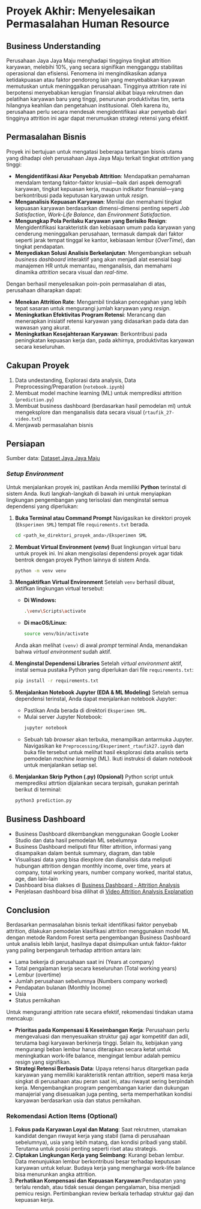 # Proyek Akhir: Menyelesaikan Permasalahan Human Resource

## Business Understanding

Perusahaan Jaya Jaya Maju menghadapi tingginya tingkat attrition karyawan, melebihi 10%, yang secara signifikan mengganggu stabilitas operasional dan efisiensi. Fenomena ini mengindikasikan adanya ketidakpuasan atau faktor pendorong lain yang menyebabkan karyawan memutuskan untuk meninggalkan perusahaan. Tingginya attrition rate ini berpotensi menyebabkan kerugian finansial akibat biaya rekrutmen dan pelatihan karyawan baru yang tinggi, penurunan produktivitas tim, serta hilangnya keahlian dan pengetahuan institusional. Oleh karena itu, perusahaan perlu secara mendesak mengidentifikasi akar penyebab dari tingginya attrition ini agar dapat merumuskan strategi retensi yang efektif.

## Permasalahan Bisnis

Proyek ini bertujuan untuk mengatasi beberapa tantangan bisnis utama yang dihadapi oleh perusahaan Jaya Jaya Maju terkait tingkat *attrition* yang tinggi:

* **Mengidentifikasi Akar Penyebab Attrition**: Mendapatkan pemahaman mendalam tentang faktor-faktor krusial—baik dari aspek demografi karyawan, tingkat kepuasan kerja, maupun indikator finansial—yang berkontribusi pada keputusan karyawan untuk *resign*.
* **Menganalisis Kepuasan Karyawan**: Menilai dan memahami tingkat kepuasan karyawan berdasarkan dimensi-dimensi penting seperti _Job Satisfaction_, _Work-Life Balance_, dan _Environment Satisfaction_.
* **Mengungkap Pola Perilaku Karyawan yang Berisiko Resign**: Mengidentifikasi karakteristik dan kebiasaan umum pada karyawan yang cenderung meninggalkan perusahaan, termasuk dampak dari faktor seperti jarak tempat tinggal ke kantor, kebiasaan lembur (_OverTime_), dan tingkat pendapatan.
* **Menyediakan Solusi Analisis Berkelanjutan**: Mengembangkan sebuah _business dashboard_ interaktif yang akan menjadi alat esensial bagi manajemen HR untuk memantau, menganalisis, dan memahami dinamika _attrition_ secara visual dan _real-time_.

Dengan berhasil menyelesaikan poin-poin permasalahan di atas, perusahaan diharapkan dapat:

* **Menekan Attrition Rate**: Mengambil tindakan pencegahan yang lebih tepat sasaran untuk mengurangi jumlah karyawan yang *resign*.
* **Meningkatkan Efektivitas Program Retensi**: Merancang dan menerapkan inisiatif retensi karyawan yang didasarkan pada data dan wawasan yang akurat.
* **Meningkatkan Kesejahteraan Karyawan**: Berkontribusi pada peningkatan kepuasan kerja dan, pada akhirnya, produktivitas karyawan secara keseluruhan.

## Cakupan Proyek

1) Data undestanding, Explorasi data analysis, Data Preprocessing/Preparation (`notebook.ipynb`)
2) Membuat model machine learning (ML) untuk memprediksi attrition (`prediction.py`)
3) Membuat business dashboard (berdasarkan hasil pemodelan ml) untuk mengeksplore dan menganalisis data secara visual (`rtaufik_27-video.txt`)
4) Menjawab permasalahan bisnis

## Persiapan

Sumber data: [Dataset Jaya Jaya Maju](https://github.com/dicodingacademy/dicoding_dataset/tree/main/employee)

### _Setup Environment_

Untuk menjalankan proyek ini, pastikan Anda memiliki **Python** terinstal di sistem Anda. Ikuti langkah-langkah di bawah ini untuk menyiapkan lingkungan pengembangan yang terisolasi dan menginstal semua dependensi yang diperlukan:

1.  **Buka Terminal atau Command Prompt**
    Navigasikan ke direktori proyek (`Eksperimen SML`) tempat file `requirements.txt` berada.

    ```bash
    cd <path_ke_direktori_proyek_anda>/Eksperimen SML
    ```

2.  **Membuat Virtual Environment (_venv_)**
    Buat lingkungan virtual baru untuk proyek ini. Ini akan mengisolasi dependensi proyek agar tidak bentrok dengan proyek Python lainnya di sistem Anda.

    ```bash
    python -m venv venv
    ```

3.  **Mengaktifkan Virtual Environment**
    Setelah `venv` berhasil dibuat, aktifkan lingkungan virtual tersebut:

    * **Di Windows:**
        ```bash
        .\venv\Scripts\activate
        ```
    * **Di macOS/Linux:**
        ```bash
        source venv/bin/activate
        ```
    Anda akan melihat `(venv)` di awal *prompt* terminal Anda, menandakan bahwa *virtual environment* sudah aktif.

4.  **Menginstal Dependensi Libraries**
    Setelah *virtual environment* aktif, instal semua pustaka Python yang diperlukan dari file `requirements.txt`:

    ```bash
    pip install -r requirements.txt
    ```

5.  **Menjalankan Notebook Jupyter (EDA & ML Modeling)**
    Setelah semua dependensi terinstal, Anda dapat menjalankan notebook Jupyter:

    * Pastikan Anda berada di direktori `Eksperimen SML`.
    * Mulai server Jupyter Notebook:
        ```bash
        jupyter notebook
        ```
    * Sebuah tab *browser* akan terbuka, menampilkan antarmuka Jupyter. Navigasikan ke `Preprocessing/Eksperiment_rtaufik27.ipynb` dan buka file tersebut untuk melihat hasil eksplorasi data analisis serta pemodelan *machine learning* (ML). Ikuti instruksi di dalam *notebook* untuk menjalankan setiap sel.

6.  **Menjalankan Skrip Python (.py) (Opsional)**
    Python script untuk memprediksi attrtion dijalankan secara terpisah, gunakan perintah berikut di terminal:

    ```bash
    python3 prediction.py
    ```

## Business Dashboard

- Business Dashboard dikembangkan menggunakan Google Looker Studio dan data hasil pemodelan ML sebelumnya
- Business Dashboard meliputi fitur filter attrition, informasi yang disampaikan dalam bentuk summary, diagram, dan table
- Visualisasi data yang bisa diexplore dan dianalisis data meliputi hubungan attrition dengan monthly income, over time, years at company, total working years, number company worked, marital status, age, dan lain-lain
- Dashboard bisa diakses di [Business Dashboard - Attrition Analysis](https://bit.ly/attrition_analysis_dashboard)
- Penjelasan dashboard bisa dilihat di [Video Attrition Analysis Explanation](https://youtu.be/qTeWGMTanJQ?si=o-OubsdlY3PMGBFY)

## Conclusion

Berdasarkan permasalahan bisnis terkait identifikasi faktor penyebab attrition, dilakukan pemodelan klasifikasi attrition menggunakan model ML dengan metode Random Forest serta pengembangan Business Dashboard untuk analisis lebih lanjut, hasilnya dapat disimpulkan untuk faktor-faktor yang paling berpengaruh terhadap attrition antara lain:
- Lama bekerja di perusahaan saat ini (Years at company)
- Total pengalaman kerja secara keseluruhan (Total working years)
- Lembur (overtime)
- Jumlah perusahaan sebelumnya (Numbers company worked)
- Pendapatan bulanan (Monthly Income)
- Usia
- Status pernikahan

Untuk mengurangi attrition rate secara efektif, rekomendasi tindakan utama mencakup:
- **Prioritas pada Kompensasi & Keseimbangan Kerja**: Perusahaan perlu mengevaluasi dan menyesuaikan struktur gaji agar kompetitif dan adil, terutama bagi karyawan berkinerja tinggi. Selain itu, kebijakan yang mengurangi beban lembur harus diterapkan secara ketat untuk meningkatkan work-life balance, mengingat lembur adalah pemicu resign yang signifikan.
- **Strategi Retensi Berbasis Data**: Upaya retensi harus ditargetkan pada karyawan yang memiliki karakteristik rentan attrition, seperti masa kerja singkat di perusahaan atau peran saat ini, atau riwayat sering berpindah kerja. Mengembangkan program pengembangan karier dan dukungan manajerial yang disesuaikan juga penting, serta memperhatikan kondisi karyawan berdasarkan usia dan status pernikahan.

### Rekomendasi Action Items (Optional)

1) **Fokus pada Karyawan Loyal dan Matang**: Saat rekrutmen, utamakan kandidat dengan riwayat kerja yang stabil (lama di perusahaan sebelumnya), usia yang lebih matang, dan kondisi pribadi yang stabil. Terutama untuk posisi penting seperti riset atau strategis.
2) **Ciptakan Lingkungan Kerja yang Seimbang**: Kurangi beban lembur. Data menunjukkan lembur berkontribusi besar terhadap keputusan karyawan untuk keluar. Budaya kerja yang menghargai work-life balance bisa menurunkan angka attrition.
3) **Perhatikan Kompensasi dan Kepuasan Karyawan**:Pendapatan yang terlalu rendah, atau tidak sesuai dengan pengalaman, bisa menjadi pemicu resign. Pertimbangkan review berkala terhadap struktur gaji dan kepuasan kerja.
